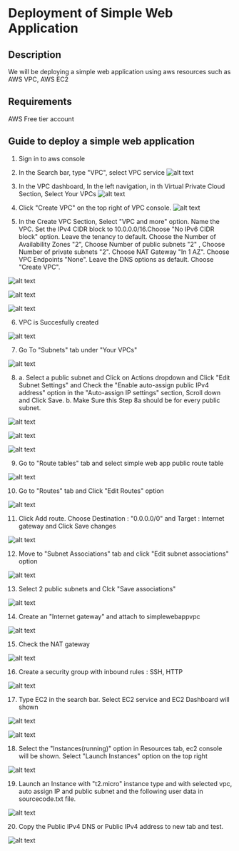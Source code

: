 # Deployment of Simple Web Application

## Description
We will be deploying a simple web application using aws resources such as AWS VPC, AWS EC2

## Requirements
AWS Free tier account

## Guide to deploy a simple web application

1. Sign in to aws console

2. In the Search bar, type "VPC", select VPC service
![alt text](vpc.png)

3. In the VPC dashboard, In the left navigation, in th Virtual Private Cloud Section, Select Your VPCs
![alt text](vpcdashboard.png)

4. Click "Create VPC" on the top right of VPC console.
![alt text](<vpc create.png>)

5. In the Create VPC Section, Select "VPC and more" option. Name the VPC. Set the IPv4 CIDR block to   10.0.0.0/16.Choose "No IPv6 CIDR block" option. Leave the tenancy to default. Choose the Number of Availability Zones "2", Choose Number of public subnets "2" , Choose Number of private subnets "2".
Choose NAT Gateway "In 1 AZ". Choose VPC Endpoints "None". Leave the DNS options as default.
Choose "Create VPC".

![alt text](<create vpc section.png>)

![alt text](vpctask1.png)

![alt text](<create vpc2.png>)

6. VPC is Succesfully created

![alt text](simplewebappvpc.png)

7. Go To "Subnets" tab under "Your VPCs"

![alt text](simplewebappsubnets.png)

8. a. Select a public subnet and Click on Actions dropdown and Click "Edit Subnet Settings" and 
Check the "Enable auto-assign public IPv4 address" option in the "Auto-assign IP settings" section, Scroll down and Click Save.
   b. Make Sure this Step 8a should be for every public subnet.

![alt text](simplewebapppublicsubnet.png)

![alt text](<edit subnet.png>)

![alt text](<public subnet save.png>)

9. Go to "Route tables" tab and select simple web app public route table

![alt text](simplewebappprt.png)

10. Go to "Routes" tab and Click "Edit Routes" option

![alt text](simplewebapproutes.png)

11. Click Add route. Choose Destination : "0.0.0.0/0" and Target : Internet gateway and Click
Save changes

![alt text](simplewebappeditroutes.png)

12. Move to "Subnet Associations" tab and click "Edit subnet associations" option

![alt text](simplewebapppublicrt.png)

13. Select 2 public subnets and Clck "Save associations"

![alt text](simplewebappeditsubnetassociates.png)

14. Create an "Internet gateway" and attach to simplewebappvpc

![alt text](igwt1.png)

15. Check the NAT gateway

![alt text](NATgwt1.png)

16. Create a security group with inbound rules : SSH, HTTP

![alt text](sgt1.png)

17. Type EC2 in the search bar. Select EC2 service and EC2 Dashboard will shown

![alt text](ec2search.png)

![alt text](ec2dashboard.png)

18. Select the "Instances(running)" option in Resources tab, ec2 console will be shown.
Select "Launch Instances" option on the top right

![alt text](ec2console.png)

19. Launch an Instance with "t2.micro" instance type and with selected vpc, auto assign IP and
public subnet and the following user data in sourcecode.txt file.

![alt text](ec2t1.png)

20. Copy the Public IPv4 DNS or Public IPv4 address to new tab and test.

![alt text](publicIP.png)


 
